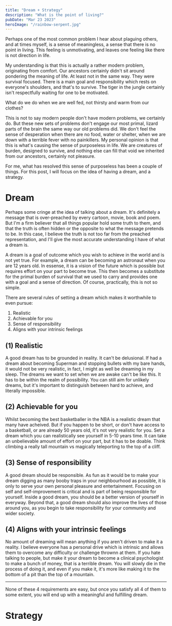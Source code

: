 ```yaml
---
title: "Dream + Strategy"
description: "What is the point of living?"
pubDate: "Mar 23 2023"
heroImage: "/rainbow-serpent.jpg"
---
```


Perhaps one of the most common problem I hear about plaguing others, and at times myself, is a sense of meaningless,
a sense that there is no point in living. This feeling is unmotivating, and leaves one feeling like there is not
direction in life.

My understanding is that this is actually a rather modern problem, originating from comfort. Our ancestors certainly
didn't sit around pondering the meaning of life. At least not in the same way. They were survival focused. There is
a main goal and responsibility which rests on everyone's shoulders, and that's to survive. The tiger in the jungle
certainly isn't respectfully waiting for one to be motivated.

What do we do when we are well fed, not thirsty and warm from our clothes?

This is not to say modern people don't have modern problems, we certainly do. But these new sets of problems don't 
engage our most primal, lizard parts of the brain the same way our old problems did. We don't feel the sense of 
desperation when there are no food, water or shelter, when we are down with a terrible fever with no painkillers.
My personal opinion is that this is what's causing the sense of purposeless in life. We are creatures of burden,
designed to survive, and nothing else can fill that void we inherited from our ancestors, certainly not pleasure.

For me, what has resolved this sense of purposeless has been a couple of things. For this post, I will focus on the 
idea of having a dream, and a strategy. 

# Dream

Perhaps some cringe at the idea of talking about a dream. It's definitely a message that is over-preached by every
cartoon, movie, book and poem. But I'm a firm believer that all things popular hold some truth to them, and that the
truth is often hidden or the opposite to what the message pretends to be. In this case, I believe the truth is not too
far from the preached representation, and I'll give the most accurate understanding I have of what a dream is.

A dream is a goal of outcome which you wish to achieve in the world and is not yet true. For example, a dream can be
becoming an astronaut when you are 12 years old. In essense, it is a vision of the future which is possible but requires
effort on your part to become true. This then becomes a substitute for the primal burden of survival that we used
to carry and provides one with a goal and a sense of direction. Of course, practically, this is not so simple.

There are several rules of setting a dream which makes it worthwhile to even pursue:

1. Realistic
2. Achievable for you
3. Sense of responsibility
4. Aligns with your intrinsic feelings

## (1) Realistic
A good dream has to be grounded in reality. It can't be delusional. If had a dream about becoming Superman and stopping
bullets with my bare hands, it would not be very realistic, in fact, I might as well be dreaming in my sleep. 
The dreams we want to set when we are awake can't be like this. It has to be within the realm of possibility. 
You can still aim for unlikely dreams, but it's important to distinguish between hard to achieve, and literally 
impossible. 

## (2) Achievable for you
Whilst becoming the best basketballer in the NBA is a realistic dream that many have acheived. But if you happen to be
short, or don't have access to a basketball, or are already 50 years old, it's not very realistic for you. Set a dream
which you can realistically see yourself in 5-10 years time. It can take an unbelievable amount of effort on your part,
but it has to be doable. Think climbing a really tall mountain vs magically teleporting to the top of a cliff.

## (3) Sense of responsibility
A good dream should be responsible. As fun as it would be to make your dream digging as many booby traps in your 
neighbourhood as possible, it is only to serve your own personal pleasure and entertainment. Focusing on self and 
self-improvement is critical and is part of being responsible for yourself. Inside a good dream, you should be
a better version of yourself in everyway. Beyond that, a good dream should also improve the lives of those around
you, as you begin to take responsibility for your community and wider society.

## (4) Aligns with your intrinsic feelings
No amount of dreaming will mean anything if you aren't driven to make it a reality. I believe everyone has a personal
drive which is intrinsic and allows them to overcome any difficulty or challenge thrownn at them. If you hate talking
to people, but make it your dream to become a clinical psychologist to make a bunch of money, that is a terrible dream.
You will slowly die in the process of doing it, and even if you make it, it's more like making it to the bottom of
a pit than the top of a mountain.

***

None of these 4 requirements are easy, but once you satisfy all 4 of them to some extent, you will end up with a
meaningful and fulfilling dream.

# Strategy

